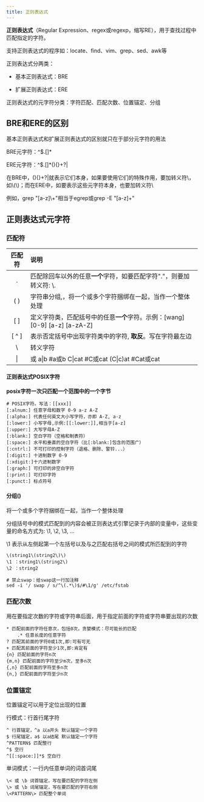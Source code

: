 ```yaml
---
title: 正则表达式
---
```




**正则表达式**（Regular Expression、regex或regexp，缩写RE），用于查找过程中匹配指定的字符。

支持正则表达式的程序如：locate、find、vim、grep、sed、awk等

正则表达式分两类：

- 基本正则表达式：BRE 

- 扩展正则表达式：ERE

  

正则表达式的元字符分类：字符匹配、匹配次数、位置锚定、分组

## BRE和ERE的区别

基本正则表达式和扩展正则表达式的区别就只在于部分元字符的用法

BRE元字符：^$.[]*

ERE元字符：^$.[]*(){}+?|

在BRE中，(){}+?|就表示它们本身，如果要使用它们的特殊作用，要加转义符\，如\\(\\)；而在ERE中，如要表示这些元字符本身，也要加转义符\\

例如，grep "[a-z]\\+"相当于egrep或grep -E "[a-z]+"

## 正则表达式元字符

### 匹配符

| 匹配符 | 说明                                                         |
| :----: | :----------------------------------------------------------- |
|   .    | 匹配除回车以外的任意**一个**字符，如要匹配字符"."，则要加转义符: \\. |
|  ( )   | 字符串分组,，将一个或多个字符捆绑在一起，当作一个整体处理    |
|  [ ]   | 定义字符类，匹配括号中的任意**一个**字符。示例：[wang]   [0-9]   [a-z]   [a-zA-Z] |
| [ ^ ]  | 表示否定括号中出现字符类中的字符, **取反**。写在字符最左边   |
|   \    | 转义字符                                                     |
|   \|   | 或   a\|b #a或b    C\|cat #C或cat     (C\|c)at #Cat或cat     |

#### 正则表达式POSIX字符

**posix字符一次只匹配一个范围中的一个字节**

```
# POSIX字符。写法：[[xxx]]
[:alnum:] 任意字母和数字 0-9 a-z A-Z
[:alpha:] 代表任何英文大小写字符，亦即 A-Z, a-z
[:lower:] 小写字母,示例:[[:lower:]],相当于[a-z]
[:upper:] 大写字母A-Z
[:blank:] 空白字符（空格和制表符）
[:space:] 水平和垂直的空白字符（比[:blank:]包含的范围广）
[:cntrl:] 不可打印的控制字符（退格、删除、警铃...）
[:digit:] 十进制数字 0-9
[:xdigit:]十六进制数字
[:graph:] 可打印的非空白字符
[:print:] 可打印字符
[:punct:] 标点符号
```



#### 分组()

将一个或多个字符捆绑在一起，当作一个整体处理

分组括号中的模式匹配到的内容会被正则表达式引擎记录于内部的变量中，这些变量的命名方式为: \1,  \2, \3, ...

\1 表示从左侧起第一个左括号以及与之匹配右括号之间的模式所匹配到的字符

```shell
\(string1\(string2\)\)
\1 ：string1\(string2\)
\2 ：string2
```

```shell
# 禁止swap：给swap这一行加注释
sed -i '/ swap / s/^\(.*\)$/#\1/g' /etc/fstab
```



### 匹配次数 

用在要指定次数的字符或字符串后面，用于指定前面的字符或字符串要出现的次数

```
* 匹配前面的字符任意次，包括0次，贪婪模式：尽可能长的匹配
	.* 任意长度的任意字符
? 匹配其前面的字符0或1次,即:可有可无
+ 匹配其前面的字符至少1次,即:肯定有
{n} 匹配前面的字符n次
{m,n} 匹配前面的字符至少m次，至多n次
{,n} 匹配前面的字符至多n次
{n,} 匹配前面的字符至少n次
```



### 位置锚定 

位置锚定可以用于定位出现的位置

行模式：行首行尾字符

```
^ 行首锚定，^a 以a开头 默认锚定一个字符
$ 行尾锚定，a$ 以a结尾 默认锚定一个字符
^PATTERN$ 匹配整行
^$ 空行
^[[:space:]]*$ 空白行
```

单词模式：一行内任意单词的词首词尾

```
\< 或 \b 词首锚定，写在要匹配的字符左侧
\> 或 \b 词尾锚定，写在要匹配的字符右侧
\<PATTERN\> 匹配整个单词
```

